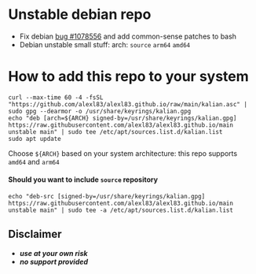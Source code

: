 # Unstable debian repo
- Fix debian [bug #1078556](https://bugs.debian.org/cgi-bin/bugreport.cgi?bug=1078556) and add common-sense patches to bash
- Debian unstable small stuff: arch: `source` `arm64` `amd64`

# How to add this repo to your system
	curl --max-time 60 -4 -fsSL "https://github.com/alexl83/alexl83.github.io/raw/main/kalian.asc" | sudo gpg --dearmor -o /usr/share/keyrings/kalian.gpg
	echo "deb [arch=${ARCH} signed-by=/usr/share/keyrings/kalian.gpg] https://raw.githubusercontent.com/alexl83/alexl83.github.io/main unstable main" | sudo tee /etc/apt/sources.list.d/kalian.list
 	sudo apt update
  
Choose `${ARCH}` based on your system architecture: this repo supports `amd64` and `arm64` 

#### Should you want to include `source` repository
	echo "deb-src [signed-by=/usr/share/keyrings/kalian.gpg] https://raw.githubusercontent.com/alexl83/alexl83.github.io/main unstable main" | sudo tee -a /etc/apt/sources.list.d/kalian.list

## Disclaimer
 - _**use at your own risk**_
 - _**no support provided**_
